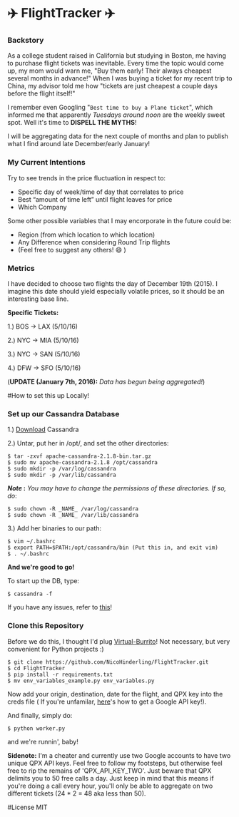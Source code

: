 # :airplane: FlightTracker :airplane:

### Backstory
As a college student raised in California but studying in Boston, me having to purchase flight tickets was inevitable. Every time the topic would come up, my mom would warn me, "Buy them early! Their always cheapest several months in advance!" When I was buying a ticket for my recent trip to China, my advisor told me how "tickets are just cheapest a couple days before the flight itself!" 

I remember even Googling "`Best time to buy a Plane ticket`", which informed me that apparently _Tuesdays around noon_ are the weekly sweet spot. Well it's time to **DISPELL THE MYTHS**! 

I will be aggregating data for the next couple of months and plan to publish what I find around late December/early January!

### My Current Intentions
Try to see trends in the price fluctuation in respect to:

- Specific day of week/time of day that correlates to price
- Best “amount of time left” until flight leaves for price
- Which Company

Some other possible variables that I may encorporate in the future could be:

- Region (from which location to which location)
- Any Difference when considering Round Trip flights
- (Feel free to suggest any others! :smile: )

### Metrics
I have decided to choose two flights the day of December 19th (2015). I imagine this date should yield especially volatile prices, so it should be an interesting base line. 

**Specific Tickets:**

1.) BOS -> LAX (5/10/16)

2.) NYC -> MIA (5/10/16)

3.) NYC -> SAN (5/10/16)

4.) DFW -> SFO (5/10/16)
 
(**UPDATE (January 7th, 2016):** _Data has begun being aggregated!_)

#How to set this up Locally!

### Set up our Cassandra Database
1.) [Download](http://cassandra.apache.org/download/) Cassandra

2.) Untar, put her in /opt/, and set the other directories:

```
$ tar -zxvf apache-cassandra-2.1.8-bin.tar.gz
$ sudo mv apache-cassandra-2.1.8 /opt/cassandra  
$ sudo mkdir -p /var/log/cassandra
$ sudo mkdir -p /var/lib/cassandra
```
**_Note_ :** _You may have to change the permissions of these directories. If so, do_:

```
$ sudo chown -R _NAME_ /var/log/cassandra
$ sudo chown -R _NAME_ /var/lib/cassandra
```
3.) Add her binaries to our path:

```
$ vim ~/.bashrc
$ export PATH=$PATH:/opt/cassandra/bin (Put this in, and exit vim)
$ . ~/.bashrc
```
**And we're good to go!**

To start up the DB, type:

```
$ cassandra -f
```

If you have any issues, refer to [this](https://github.com/hsgubert/cassandra_migrations/wiki/Preparing-standalone-Cassandra-in-local-machine)!

### Clone this Repository
Before we do this, I thought I'd plug [Virtual-Burrito](https://github.com/brainsik/virtualenv-burrito)! Not necessary, but very convenient for Python projects :)

```
$ git clone https://github.com/NicoHinderling/FlightTracker.git
$ cd FlightTracker
$ pip install -r requirements.txt
$ mv env_variables_example.py env_variables.py
```
Now add your origin, destination, date for the flight, and QPX key into the creds file
( If you're unfamilar, [here](https://developers.google.com/api-client-library/python/guide/aaa_apikeys)'s how to get a Google API key!).

And finally, simply do:

```
$ python worker.py
```

and we're runnin', baby!

**Sidenote:** I'm a cheater and currently use two Google accounts to have two unique QPX API keys. Feel free to follow my footsteps, but otherwise feel free to rip the remains of 'QPX_API_KEY_TWO'. Just beware that QPX delimits you to 50 free calls a day. Just keep in mind that this means if you're doing a call every hour, you'll only be able to aggregate on two different tickets (24 * 2 = 48 aka less than 50).

#License
MIT
